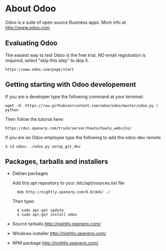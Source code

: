 About Odoo
==========

Odoo is a suite of open source Business apps.  More info at http://www.odoo.com

Evaluating Odoo
---------------

The easiest way to test Odoo is the free trial, NO email registration is
required, select "skip this step" to skip it.

    https://www.odoo.com/page/start


Getting starting with Odoo developement
---------------------------------------

If you are a developer type the following command at your terminal:

    wget -O- https://raw.githubusercontent.com/odoo/odoo/master/odoo.py | python

Then follow the tutorial here:

    https://doc.openerp.com/trunk/server/howto/howto_website/

If you are an Odoo employee type the following to add the odoo-dev remote

    $ cd odoo; ./odoo.py setup_git_dev


Packages, tarballs and installers
---------------------------------

* Debian packages

    Add this apt repository to your /etc/apt/sources.list file

        deb http://nightly.openerp.com/8.0/deb/ ./

    Then type:

        $ sudo apt-get update
        $ sudo apt-get install odoo

* Source tarballs http://nightly.openerp.com/
* Windows installer http://nightly.openerp.com/
* RPM package http://nightly.openerp.com/

